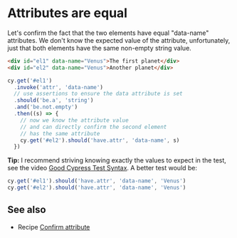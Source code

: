 # Attributes are equal

Let's confirm the fact that the two elements have equal "data-name" attributes. We don't know the expected value of the attribute, unfortunately, just that both elements have the same non-empty string value.

<!-- fiddle attributes are equal -->

```html
<div id="el1" data-name="Venus">The first planet</div>
<div id="el2" data-name="Venus">Another planet</div>
```

```js
cy.get('#el1')
  .invoke('attr', 'data-name')
  // use assertions to ensure the data attribute is set
  .should('be.a', 'string')
  .and('be.not.empty')
  .then((s) => {
    // now we know the attribute value
    // and can directly confirm the second element
    // has the same attribute
    cy.get('#el2').should('have.attr', 'data-name', s)
  })
```

**Tip:** I recommend striving knowing exactly the values to expect in the test, see the video [Good Cypress Test Syntax](https://www.youtube.com/watch?v=X8iIoTxu_8k). A better test would be:

```js
cy.get('#el1').should('have.attr', 'data-name', 'Venus')
cy.get('#el2').should('have.attr', 'data-name', 'Venus')
```

<!-- fiddle-end -->

## See also

- Recipe [Confirm attribute](./confirm-attribute.md)
